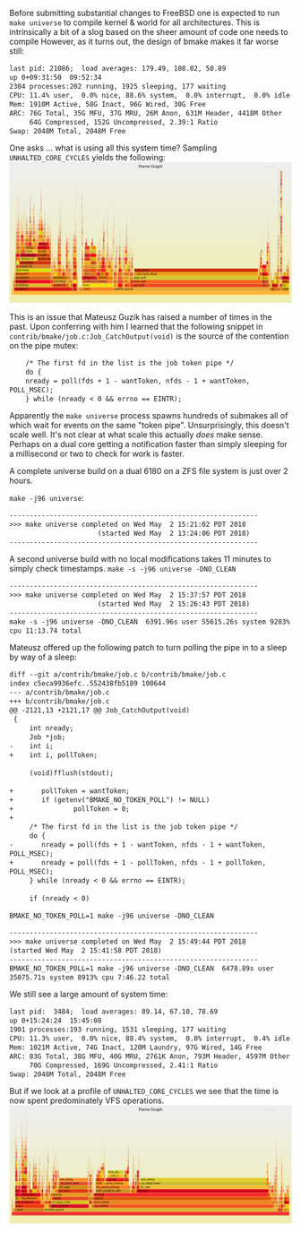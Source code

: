 Before submitting substantial changes to FreeBSD one is expected to run `make universe` to compile kernel & world
for all architectures. This is intrinsically a bit of a slog based on the sheer amount of code one needs to compile
However, as it turns out, the design of bmake makes it far worse still:

```
last pid: 21086;  load averages: 179.49, 108.02, 50.89                                     up 0+09:31:50  09:52:34
2304 processes:202 running, 1925 sleeping, 177 waiting
CPU: 11.4% user,  0.0% nice, 88.6% system,  0.0% interrupt,  0.0% idle
Mem: 1910M Active, 58G Inact, 96G Wired, 30G Free
ARC: 76G Total, 35G MFU, 37G MRU, 26M Anon, 631M Header, 4418M Other
     64G Compressed, 152G Uncompressed, 2.39:1 Ratio
Swap: 2048M Total, 2048M Free
```

One asks ... what is using all this system time? Sampling `UNHALTED_CORE_CYCLES` yields the following:
![](/media/svg/2018.05.01/uni.svg)

This is an issue that Mateusz Guzik has raised a number of times in the past. Upon conferring with him I
learned that the following snippet in `contrib/bmake/job.c:Job_CatchOutput(void)` is the source of the
contention on the pipe mutex:

```
    /* The first fd in the list is the job token pipe */
    do {
	nready = poll(fds + 1 - wantToken, nfds - 1 + wantToken, POLL_MSEC);
    } while (nready < 0 && errno == EINTR);
```

Apparently the `make universe` process spawns hundreds of submakes all of which wait for events on the same "token pipe".
Unsurprisingly, this doesn't scale well. It's not clear at what scale this actually _does_ make sense. Perhaps on a
dual core getting a notification faster than simply sleeping for a millisecond or two to check for work is faster.


A complete universe build on a dual 6180 on a ZFS file system is just over 2 hours.

`make -j96 universe`:

```
--------------------------------------------------------------
>>> make universe completed on Wed May  2 15:21:02 PDT 2018
                      (started Wed May  2 13:24:06 PDT 2018)
--------------------------------------------------------------
```

A second universe build with no local modifications takes 11 minutes to simply check timestamps.
`make -s -j96 universe -DNO_CLEAN`
```
--------------------------------------------------------------
>>> make universe completed on Wed May  2 15:37:57 PDT 2018
                      (started Wed May  2 15:26:43 PDT 2018)
--------------------------------------------------------------
make -s -j96 universe -DNO_CLEAN  6391.96s user 55615.26s system 9203% cpu 11:13.74 total
```

Mateusz offered up the following patch to turn polling the pipe in to a sleep by way of a sleep:

```
diff --git a/contrib/bmake/job.c b/contrib/bmake/job.c
index c5eca9936efc..552438fb5189 100644
--- a/contrib/bmake/job.c
+++ b/contrib/bmake/job.c
@@ -2121,13 +2121,17 @@ Job_CatchOutput(void)
 {
     int nready;
     Job *job;
-    int i;
+    int i, pollToken;
 
     (void)fflush(stdout);
 
+       pollToken = wantToken;
+       if (getenv("BMAKE_NO_TOKEN_POLL") != NULL)
+               pollToken = 0;
+
     /* The first fd in the list is the job token pipe */
     do {
-       nready = poll(fds + 1 - wantToken, nfds - 1 + wantToken, POLL_MSEC);
+       nready = poll(fds + 1 - pollToken, nfds - 1 + pollToken, POLL_MSEC);
     } while (nready < 0 && errno == EINTR);
 
     if (nready < 0)
```

`BMAKE_NO_TOKEN_POLL=1 make -j96 universe -DNO_CLEAN`
```
--------------------------------------------------------------
>>> make universe completed on Wed May  2 15:49:44 PDT 2018
(started Wed May  2 15:41:58 PDT 2018)
--------------------------------------------------------------
BMAKE_NO_TOKEN_POLL=1 make -j96 universe -DNO_CLEAN  6478.89s user 35075.71s system 8913% cpu 7:46.22 total
```
We still see a large amount of system time:
```
last pid:  3484;  load averages: 89.14, 67.10, 78.69                                       up 0+15:24:24  15:45:08
1901 processes:193 running, 1531 sleeping, 177 waiting
CPU: 11.3% user,  0.0% nice, 88.4% system,  0.0% interrupt,  0.4% idle
Mem: 1021M Active, 74G Inact, 120M Laundry, 97G Wired, 14G Free
ARC: 83G Total, 38G MFU, 40G MRU, 2761K Anon, 793M Header, 4597M Other
     70G Compressed, 169G Uncompressed, 2.41:1 Ratio
Swap: 2048M Total, 2048M Free
```

But if we look at a profile of `UNHALTED_CORE_CYCLES` we see that the time is now spent predominately VFS
operations.
![](/media/svg/2018.05.01/uni4.svg)
